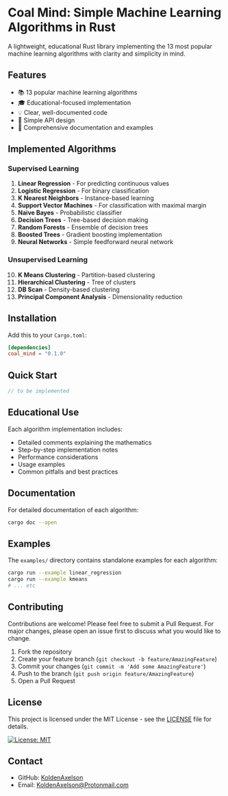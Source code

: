 # Coal Mind: Simple Machine Learning Algorithms in Rust

A lightweight, educational Rust library implementing the 13 most popular machine learning algorithms with clarity and simplicity in mind.

## Features

- 📚 13 popular machine learning algorithms
- 🎓 Educational-focused implementation
- 💡 Clear, well-documented code
- 🚀 Simple API design
- 📖 Comprehensive documentation and examples

## Implemented Algorithms

### Supervised Learning
1. **Linear Regression** - For predicting continuous values
2. **Logistic Regression** - For binary classification
3. **K Nearest Neighbors** - Instance-based learning
4. **Support Vector Machines** - For classification with maximal margin
5. **Naive Bayes** - Probabilistic classifier
6. **Decision Trees** - Tree-based decision making
7. **Random Forests** - Ensemble of decision trees
8. **Boosted Trees** - Gradient boosting implementation
9. **Neural Networks** - Simple feedforward neural network

### Unsupervised Learning
10. **K Means Clustering** - Partition-based clustering
11. **Hierarchical Clustering** - Tree of clusters
12. **DB Scan** - Density-based clustering
13. **Principal Component Analysis** - Dimensionality reduction

## Installation

Add this to your `Cargo.toml`:

```toml
[dependencies]
coal_mind = "0.1.0"
```

## Quick Start

```rust
// to be implemented
```

## Educational Use

Each algorithm implementation includes:
- Detailed comments explaining the mathematics
- Step-by-step implementation notes
- Performance considerations
- Usage examples
- Common pitfalls and best practices

## Documentation

For detailed documentation of each algorithm:

```bash
cargo doc --open
```

## Examples

The `examples/` directory contains standalone examples for each algorithm:

```bash
cargo run --example linear_regression
cargo run --example kmeans
# ... etc
```

## Contributing

Contributions are welcome! Please feel free to submit a Pull Request. For major changes, please open an issue first to discuss what you would like to change.

1. Fork the repository
2. Create your feature branch (`git checkout -b feature/AmazingFeature`)
3. Commit your changes (`git commit -m 'Add some AmazingFeature'`)
4. Push to the branch (`git push origin feature/AmazingFeature`)
5. Open a Pull Request

## License

This project is licensed under the MIT License - see the [LICENSE](LICENSE) file for details.

[![License: MIT](https://img.shields.io/badge/License-MIT-yellow.svg)](https://opensource.org/licenses/MIT)

## Contact

- GitHub: [KoldenAxelson](https://github.com/KoldenAxelson)
- Email: KoldenAxelson@Protonmail.com